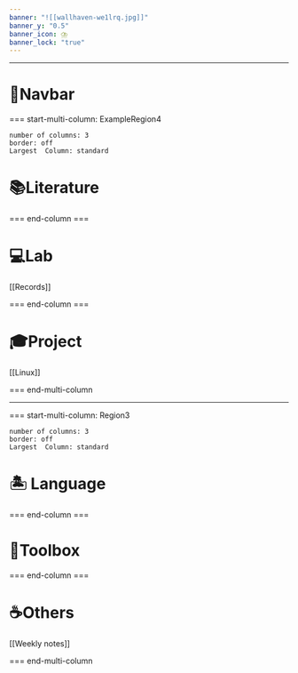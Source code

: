 ```yaml
---
banner: "![[wallhaven-we1lrq.jpg]]"
banner_y: "0.5"
banner_icon: ⛈️
banner_lock: "true"
---
```


***

# 🐾Navbar

=== start-multi-column: ExampleRegion4
```column-settings
number of columns: 3  
border: off
Largest  Column: standard
```


# 📚Literature

=== end-column ===

# 💻Lab
[[Records]]

=== end-column ===

# 🎓Project
[[Linux]]

=== end-multi-column

***
=== start-multi-column: Region3
```column-settings
number of columns: 3  
border: off
Largest  Column: standard
```

# 🏝️   Language

=== end-column ===

# 🧰Toolbox

=== end-column ===

# ☕Others
[[Weekly notes]]

=== end-multi-column





